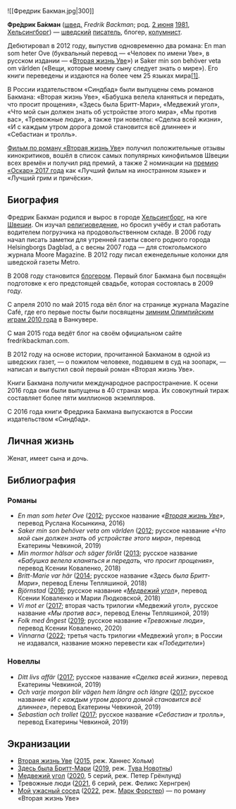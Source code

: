![[Фредрик Бакман.jpg|300]]

**Фре́дрик Ба́кман** ([швед.](https://ru.wikipedia.org/wiki/Шведский_язык) *Fredrik Backman*; род. [2 июня](https://ru.wikipedia.org/wiki/2_июня) [1981](https://ru.wikipedia.org/wiki/1981), [Хельсингборг](https://ru.wikipedia.org/wiki/Хельсингборг)) — [шведский](https://ru.wikipedia.org/wiki/Швеция) [писатель](https://ru.wikipedia.org/wiki/Писатель), блогер, [колумнист](https://ru.wikipedia.org/wiki/Колумнист).

Дебютировал в 2012 году, выпустив одновременно два романа: En man som heter Ove (буквальный перевод — «Человек по имени Уве», в русском  издании — «[Вторая жизнь Уве](https://ru.wikipedia.org/wiki/Вторая_жизнь_Уве_(роман))») и Saker min son behöver veta om världen («Вещи, которые моему сыну  следует знать о мире»). Его книги переведены и издаются на более чем 25  языках мира[[1\]](https://ru.wikipedia.org/wiki/Бакман,_Фредрик#cite_note-1).

В России издательством «Синдбад» были выпущены семь романов  Бакмана: «Вторая жизнь Уве», «Бабушка велела кланяться и передать, что  просит прощения»,  «Здесь была Бритт-Мари», «Медвежий угол», «Что мой  сын должен знать об устройстве этого мира», «Мы против вас», «Тревожные  люди», а также три новеллы: «Сделка всей жизни», «И с каждым утром  дорога домой становится всё длиннее» и «Себастиан и тролль».

[Фильм по роману «Вторая жизнь Уве](https://ru.wikipedia.org/wiki/Вторая_жизнь_Уве_(фильм))» получил положительные отзывы кинокритиков, вошёл в список самых  популярных кинофильмов Швеции всех времён и получил ряд премий, а также 2 номинации на [премию «Оскар» 2017 года](https://ru.wikipedia.org/wiki/Оскар_(кинопремия,_2017)) как «Лучший фильм на иностранном языке» и «Лучший грим и причёски».

## Биография

Фредрик Бакман родился и вырос в городе [Хельсингборг](https://ru.wikipedia.org/wiki/Хельсингборг), на юге [Швеции](https://ru.wikipedia.org/wiki/Швеция). Он изучал [религиоведение](https://ru.wikipedia.org/wiki/Религиоведение), но бросил учёбу и стал работать водителем погрузчика на  продовольственном складе. В 2006 году начал писать заметки для утренней  газеты своего родного города Helsingborgs Dagblad, а с весны 2007 года — для стокгольмского журнала Moore Magazine. В 2012 году писал  еженедельные колонки для шведской газеты Metro.

В 2008 году становится [блогером](https://ru.wikipedia.org/wiki/Блог). Первый блог Бакмана был посвящён подготовке к его предстоящей свадьбе, которая состоялась в 2009 году.

С апреля 2010 по май 2015 года вёл блог на странице журнала Magazine Café, где его первые посты были посвящены [зимним Олимпийским играм 2010 года](https://ru.wikipedia.org/wiki/Зимние_Олимпийские_игры_2010) в Ванкувере.

С мая 2015 года ведёт блог на своём официальном сайте fredrikbackman.com.

В 2012 году на основе истории, прочитанной Бакманом в одной из шведских газет, — о пожилом человеке, подавшем в суд на зоопарк, — написал и выпустил свой первый роман «Вторая жизнь Уве».

Книги Бакмана получили международное распространение. К осени  2016 года они были выпущены в 40 странах мира. Их совокупный тираж  составляет более пяти миллионов экземпляров.

С 2016 года книги Фредрика Бакмана выпускаются в России издательством «Синдбад».

## Личная жизнь

Женат, имеет сына и дочь.

## Библиография

### Романы

- *En man som heter Ove* ([2012](https://ru.wikipedia.org/wiki/2012_год_в_литературе); русское название *«[Вторая жизнь Уве](https://ru.wikipedia.org/wiki/Вторая_жизнь_Уве_(роман))»*, перевод Руслана Косынкина, 2016)
- *Saker min son behöver veta om världen* ([2012](https://ru.wikipedia.org/wiki/2012_год_в_литературе); русское название *«Что мой сын должен знать об устройстве этого мира»*, перевод Екатерины Чевкиной, 2019)
- *Min mormor hälsar och säger förlåt* ([2013](https://ru.wikipedia.org/wiki/2013_год_в_литературе); русское название *«Бабушка велела кланяться и передать, что просит прощения»*, перевод Ксении Коваленко, 2018)
- *Britt-Marie var här* ([2014](https://ru.wikipedia.org/wiki/2014_год_в_литературе); русское название *«Здесь была Бритт-Мари»*, перевод Елены Тепляшиной, 2018)
- *Björnstad* ([2016](https://ru.wikipedia.org/wiki/2016_год_в_литературе); русское название *«[Медвежий угол](https://ru.wikipedia.org/wiki/Медвежий_угол_(роман))»*, перевод Ксении Коваленко и Марии Людковской, 2018)
- *Vi mot er* ([2017](https://ru.wikipedia.org/wiki/2017_год_в_литературе); вторая часть трилогии «Медвежий угол», русское название *«Мы против вас»*, перевод Елены Тепляшиной, 2019)
- *Folk med ångest* ([2019](https://ru.wikipedia.org/wiki/2019_год_в_литературе); русское название *«Тревожные люди»*, перевод Ксении Коваленко, 2020)
- *Vinnarna* ([2022](https://ru.wikipedia.org/wiki/2022_год_в_литературе); третья часть трилогии «Медвежий угол»; в России не издавался, название можно перевести как *«Победители»*)

### Новеллы

- *Ditt livs affär* ([2017](https://ru.wikipedia.org/wiki/2017_год_в_литературе); русское название *«Сделка всей жизни»*, перевод Екатерины Чевкиной, 2019)
- *Och varje morgon blir vägen hem längre och längre* ([2017](https://ru.wikipedia.org/wiki/2017_год_в_литературе); русское название *«И с каждым утром дорога домой становится всё длиннее»*, перевод Екатерины Чевкиной, 2019)
- *Sebastian och trollet* ([2017](https://ru.wikipedia.org/wiki/2017_год_в_литературе); русское название *«Себастиан и тролль»*, перевод Екатерины Чевкиной, 2019)

## Экранизации

- [Вторая жизнь Уве](https://ru.wikipedia.org/wiki/Вторая_жизнь_Уве_(фильм)) ([2015](https://ru.wikipedia.org/wiki/2015_год_в_кино), реж. Ханнес Хольм)
- [Здесь была Бритт-Мари](https://ru.wikipedia.org/wiki/Здесь_была_Бритт-Мари_(фильм)) ([2019](https://ru.wikipedia.org/wiki/2019_год_в_кино), реж. [Тува Новотны](https://ru.wikipedia.org/wiki/Новотны,_Тува))
- [Медвежий угол](https://ru.wikipedia.org/wiki/Медвежий_угол_(мини-сериал)) ([2020](https://ru.wikipedia.org/wiki/2020_год_в_кино), 5 серий, реж. Петер Грёнлунд)
- Тревожные люди ([2021](https://ru.wikipedia.org/wiki/2021_год_в_кино), 6 серий, реж. Феликс Хернгрен)
- [Мой ужасный сосед](https://ru.wikipedia.org/wiki/Мой_ужасный_сосед) ([2022](https://ru.wikipedia.org/wiki/2022_год_в_кино), реж. [Марк Форстер](https://ru.wikipedia.org/wiki/Форстер,_Марк)) — по роману «Вторая жизнь Уве»